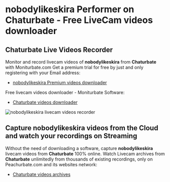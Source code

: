 # nobodylikeskira Performer on Chaturbate - Free LiveCam videos downloader

## Chaturbate Live Videos Recorder

Monitor and record livecam videos of **nobodylikeskira** from **Chaturbate** with Moniturbate.com
Get a premium trial for free by just and only registering with your Email address:
* [nobodylikeskira Premium videos downloader](https://moniturbate.com/request-demo-licence-key.html)

Free livecam videos downloader - Moniturbate Software:
* [Chaturbate videos downloader](https://moniturbate.com/moniturbate-download-software.html)

![nobodylikeskira livecam videos recorder](https://peachurnet.com/templates/moniturbate-software.png)


## Capture nobodylikeskira videos from the Cloud and watch your recordings on Streaming

Without the need of downloading a software, capture **nobodylikeskira** livecam videos from **Chaturbate** 100% online.
Watch Livecam archives from **Chaturbate** unlimitedly from thousands of existing recordings, only on Peachurbate.com and its websites network:
* [Chaturbate videos archives](https://peachurnet.com/)